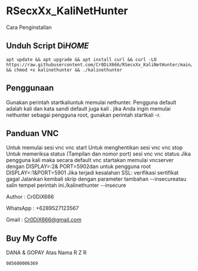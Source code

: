 # RSecxXx_KaliNetHunter
Cara Penginstallan

## Unduh Script Di*HOME*
```
apt update && apt upgrade && apt install curl && curl -LO https://raw.githubusercontent.com/Cr0DiX666/RSecxXx_KaliNetHunter/main/kalinethunter && chmod +x kalinethunter && ./kalinethunter
```

## Penggunaan
Gunakan perintah startkaliuntuk memulai nethunter. Pengguna default adalah kali dan kata sandi default juga kali .
jika Anda ingin memulai nethunter sebagai pengguna root, gunakan perintah startkali -r.

## Panduan VNC
Untuk memulai sesi vnc vnc start
Untuk menghentikan sesi vnc vnc stop
Untuk memeriksa status (Tampilan dan nomor port) sesi vnc vnc status
Jika pengguna kali maka secara default vnc startakan memulai vncserver dengan DISPLAY=:2& PORT=5902dan untuk pengguna root DISPLAY=:1&PORT=5901
Jika terjadi kesalahan SSL: verifikasi sertifikat gagal
Jalankan kembali skrip dengan parameter tambahan --insecureatau salin tempel perintah ini./kalinethunter --insecure

Author   : Cr0DiX666

WhatsApp : +6289527123567

Gmail    : Cr0DiX666@gmail.com

## Buy My Coffe
DANA & GOPAY
Atas Nama R Z R
```
085600006369
```
